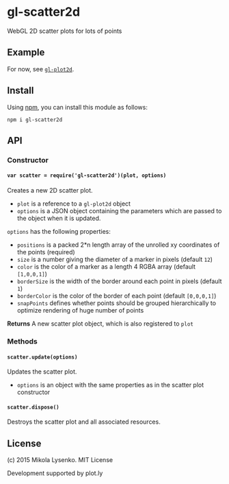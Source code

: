 gl-scatter2d
============
WebGL 2D scatter plots for lots of points

## Example
For now, see [`gl-plot2d`](https://github.com/gl-vis/gl-plot2d).

## Install
Using [npm](https://docs.npmjs.com/), you can install this module as follows:

```
npm i gl-scatter2d
```

## API

### Constructor

#### `var scatter = require('gl-scatter2d')(plot, options)`
Creates a new 2D scatter plot.

* `plot` is a reference to a `gl-plot2d` object
* `options` is a JSON object containing the parameters which are passed to the object when it is updated.

`options` has the following properties:

* `positions` is a packed 2*n length array of the unrolled xy coordinates of the points (required)
* `size` is a number giving the diameter of a marker in pixels (default `12`)
* `color` is the color of a marker as a length 4 RGBA array (default `[1,0,0,1]`)
* `borderSize` is the width of the border around each point in pixels (default `1`)
* `borderColor` is the color of the border of each point (default `[0,0,0,1]`)
* `snapPoints` defines whether points should be grouped hierarchically to optimize rendering of huge number of points

**Returns** A new scatter plot object, which is also registered to `plot`

### Methods

#### `scatter.update(options)`
Updates the scatter plot.

* `options` is an object with the same properties as in the scatter plot constructor

#### `scatter.dispose()`
Destroys the scatter plot and all associated resources.

## License
(c) 2015 Mikola Lysenko. MIT License

Development supported by plot.ly
